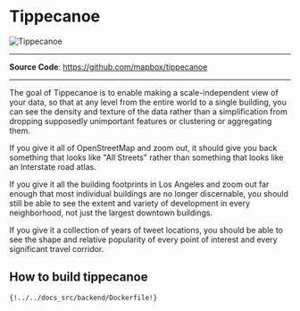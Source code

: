 # Tippecanoe

![Tippecanoe](/assets/img/tippecanoe-hero.jpeg)

---

**Source Code**: <a href="https://github.com/mapbox/tippecanoe" target="_blank">https://github.com/mapbox/tippecanoe</a>

---

The goal of Tippecanoe is to enable making a scale-independent view of your data, so that at any level from the entire world to a single building, you can see the density and texture of the data rather than a simplification from dropping supposedly unimportant features or clustering or aggregating them.

If you give it all of OpenStreetMap and zoom out, it should give you back something that looks like "All Streets" rather than something that looks like an Interstate road atlas.

If you give it all the building footprints in Los Angeles and zoom out far enough that most individual buildings are no longer discernable, you should still be able to see the extent and variety of development in every neighborhood, not just the largest downtown buildings.

If you give it a collection of years of tweet locations, you should be able to see the shape and relative popularity of every point of interest and every significant travel corridor.

## How to build tippecanoe

```dockerfile hl_lines="1-8"
{!../../docs_src/backend/Dockerfile!}
```
